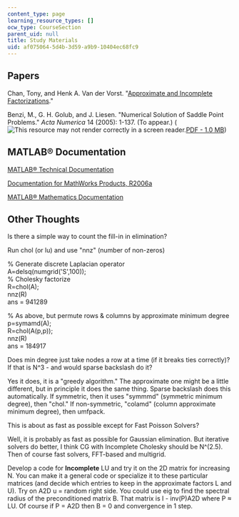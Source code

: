 ```yaml
---
content_type: page
learning_resource_types: []
ocw_type: CourseSection
parent_uid: null
title: Study Materials
uid: af075064-5d4b-3d59-a9b9-10404ec68fc9
---
```


Papers
------

Chan, Tony, and Henk A. Van der Vorst. "[Approximate and Incomplete Factorizations](https://doi.org/10.1007/978-94-011-5412-3_6)."

Benzi, M., G. H. Golub, and J. Liesen. "Numerical Solution of Saddle Point Problems." _Acta Numerica_ 14 (2005): 1-137. (To appear.) (![This resource may not render correctly in a screen reader.](/images/inacessible.gif)[PDF - 1.0 MB](http://www.mathcs.emory.edu/~benzi/Web_papers/bgl05.pdf))

MATLAB® Documentation
---------------------

[MATLAB® Technical Documentation](http://www.mathworks.com/access/helpdesk/help/techdoc/matlab.shtml)

[Documentation for MathWorks Products, R2006a](https://www.mathworks.com/help/doc-archives.html)

[MATLAB® Mathematics Documentation](https://www.mathworks.com/help/matlab/)

Other Thoughts
--------------

Is there a simple way to count the fill-in in elimination?

Run chol (or lu) and use "nnz" (number of non-zeros)

% Generate discrete Laplacian operator  
A=delsq(numgrid('S',100));  
% Cholesky factorize  
R=chol(A);  
nnz(R)  
ans = 941289  
  
% As above, but permute rows & columns by approximate minimum degree  
p=symamd(A);  
R=chol(A(p,p));  
nnz(R)  
ans = 184917

Does min degree just take nodes a row at a time (if it breaks ties correctly)? If that is N^3 - and would sparse backslash do it?

Yes it does, it is a "greedy algorithm." The approximate one might be a little different, but in principle it does the same thing. Sparse backslash does this automatically. If symmetric, then it uses "symmmd" (symmetric minimum degree), then "chol." If non-symmetric, "colamd" (column approximate minimum degree), then umfpack.

This is about as fast as possible except for Fast Poisson Solvers?

Well, it is probably as fast as possible for Gaussian elimination. But iterative solvers do better, I think CG with Incomplete Cholesky should be N^(2.5). Then of course fast solvers, FFT-based and multigrid.

Develop a code for **Incomplete** LU and try it on the 2D matrix for increasing N. You can make it a general code or specialize it to these particular matrices (and decide which entries to keep in the approximate factors L and U). Try on A2D u = random right side. You could use eig to find the spectral radius of the preconditioned matrix B. That matrix is I - inv(P)A2D where P ≈ LU. Of course if P = A2D then B = 0 and convergence in 1 step.
